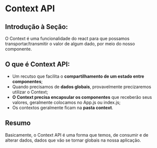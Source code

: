 # Context API

## Introdução à Seção:

O Context é uma funcionalidade do react para que possamos transportar/transmitir o valor de algum dado, por meio do nosso componente.


## O que é Context API:

- Um recutso que facilita o **compartilhamento de um estado entre componentes**;
- Quando precisamos de **dados globais**, provavelmente precizaremos utilizar o Context;
- **O Context precisa encapsular os componentes** que receberão seus valores, geralmente colocamos no App.js ou index.js;
- Os contextos geralmente ficam na **pasta context**.


## Resumo
Basicamente, o Context API é uma forma que temos, de consumir e de alterar dados, dados que vão se tornar globais na nossa aplicação.